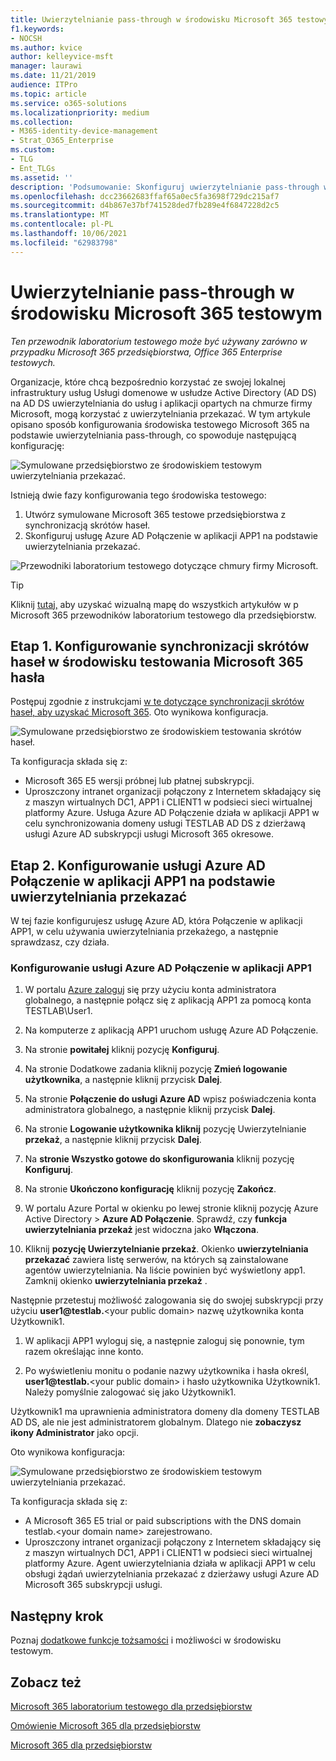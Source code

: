 ```yaml
---
title: Uwierzytelnianie pass-through w środowisku Microsoft 365 testowym
f1.keywords:
- NOCSH
ms.author: kvice
author: kelleyvice-msft
manager: laurawi
ms.date: 11/21/2019
audience: ITPro
ms.topic: article
ms.service: o365-solutions
ms.localizationpriority: medium
ms.collection:
- M365-identity-device-management
- Strat_O365_Enterprise
ms.custom:
- TLG
- Ent_TLGs
ms.assetid: ''
description: 'Podsumowanie: Skonfiguruj uwierzytelnianie pass-through w środowisku testowym Microsoft 365 testowym.'
ms.openlocfilehash: dcc23662683ffaf65a0ec5fa3698f729dc215af7
ms.sourcegitcommit: d4b867e37bf741528ded7fb289e4f6847228d2c5
ms.translationtype: MT
ms.contentlocale: pl-PL
ms.lasthandoff: 10/06/2021
ms.locfileid: "62983798"
---
```

# <a name="pass-through-authentication-for-your-microsoft-365-test-environment"></a>Uwierzytelnianie pass-through w środowisku Microsoft 365 testowym

*Ten przewodnik laboratorium testowego może być używany zarówno w przypadku Microsoft 365 przedsiębiorstwa, Office 365 Enterprise testowych.*

Organizacje, które chcą bezpośrednio korzystać ze swojej lokalnej infrastruktury usług Usługi domenowe w usłudze Active Directory (AD DS) na AD DS uwierzytelniania do usług i aplikacji opartych na chmurze firmy Microsoft, mogą korzystać z uwierzytelniania przekazać. W tym artykule opisano sposób konfigurowania środowiska testowego Microsoft 365 na podstawie uwierzytelniania pass-through, co spowoduje następującą konfigurację:
  
![Symulowane przedsiębiorstwo ze środowiskiem testowym uwierzytelniania przekazać.](../media/pass-through-auth-m365-ent-test-environment/Phase2.png)
  
Istnieją dwie fazy konfigurowania tego środowiska testowego:

1.    Utwórz symulowane Microsoft 365 testowe przedsiębiorstwa z synchronizacją skrótów haseł.
2.    Skonfiguruj usługę Azure AD Połączenie w aplikacji APP1 na podstawie uwierzytelniania przekazać.
    
![Przewodniki laboratorium testowego dotyczące chmury firmy Microsoft.](../media/m365-enterprise-test-lab-guides/cloud-tlg-icon.png) 
    
> [!TIP]
> Kliknij [tutaj,](../downloads/Microsoft365EnterpriseTLGStack.pdf) aby uzyskać wizualną mapę do wszystkich artykułów w p Microsoft 365 przewodników laboratorium testowego dla przedsiębiorstw.
  
## <a name="phase-1-configure-password-hash-synchronization-for-your-microsoft-365-test-environment"></a>Etap 1. Konfigurowanie synchronizacji skrótów haseł w środowisku testowania Microsoft 365 hasła

Postępuj zgodnie z instrukcjami [w te dotyczące synchronizacji skrótów haseł, aby uzyskać Microsoft 365](password-hash-sync-m365-ent-test-environment.md). Oto wynikowa konfiguracja.
  
![Symulowane przedsiębiorstwo ze środowiskiem testowania skrótów haseł.](../media/pass-through-auth-m365-ent-test-environment/Phase1.png)
  
Ta konfiguracja składa się z: 
  
- Microsoft 365 E5 wersji próbnej lub płatnej subskrypcji.
- Uproszczony intranet organizacji połączony z Internetem składający się z maszyn wirtualnych DC1, APP1 i CLIENT1 w podsieci sieci wirtualnej platformy Azure. Usługa Azure AD Połączenie działa w aplikacji APP1 w celu synchronizowania domeny usługi TESTLAB AD DS z dzierżawą usługi Azure AD subskrypcji usługi Microsoft 365 okresowe.

## <a name="phase-2-configure-azure-ad-connect-on-app1-for-pass-through-authentication"></a>Etap 2. Konfigurowanie usługi Azure AD Połączenie w aplikacji APP1 na podstawie uwierzytelniania przekazać

W tej fazie konfigurujesz usługę Azure AD, która Połączenie w aplikacji APP1, w celu używania uwierzytelniania przekażego, a następnie sprawdzasz, czy działa.

### <a name="configure-azure-ad-connect-on-app1"></a>Konfigurowanie usługi Azure AD Połączenie w aplikacji APP1

1.    W portalu [Azure zaloguj](https://portal.azure.com) się przy użyciu konta administratora globalnego, a następnie połącz się z aplikacją APP1 za pomocą konta TESTLAB\User1.

2.    Na komputerze z aplikacją APP1 uruchom usługę Azure AD Połączenie.

3.    Na stronie **powitałej** kliknij pozycję **Konfiguruj**.

4.    Na stronie Dodatkowe zadania kliknij pozycję **Zmień logowanie użytkownika**, a następnie kliknij przycisk **Dalej**.

5.    Na stronie **Połączenie do usługi Azure AD** wpisz poświadczenia konta administratora globalnego, a następnie kliknij przycisk **Dalej**.

6.    Na stronie **Logowanie użytkownika kliknij** pozycję Uwierzytelnianie **przekaż**, a następnie kliknij przycisk **Dalej**.

7.    Na **stronie Wszystko gotowe do skonfigurowania** kliknij pozycję **Konfiguruj**.

8.    Na stronie **Ukończono konfigurację** kliknij pozycję **Zakończ**.

9.    W portalu Azure Portal w okienku po lewej stronie kliknij pozycję Azure Active Directory > **Azure AD Połączenie**. Sprawdź, czy **funkcja uwierzytelniania przekaż** jest widoczna jako **Włączona**.

10.    Kliknij **pozycję Uwierzytelnianie przekaż**. Okienko **uwierzytelniania przekazać** zawiera listę serwerów, na których są zainstalowane agentów uwierzytelniania. Na liście powinien być wyświetlony app1. Zamknij okienko **uwierzytelniania przekaż** .

Następnie przetestuj możliwość zalogowania się do swojej subskrypcji przy użyciu <strong>user1@testlab.</strong>\<your public domain> nazwę użytkownika konta Użytkownik1.

1. W aplikacji APP1 wyloguj się, a następnie zaloguj się ponownie, tym razem określając inne konto.

2. Po wyświetleniu monitu o podanie nazwy użytkownika i hasła określ, <strong>user1@testlab.</strong>\<your public domain> i hasło użytkownika Użytkownik1. Należy pomyślnie zalogować się jako Użytkownik1.

Użytkownik1 ma uprawnienia administratora domeny dla domeny TESTLAB AD DS, ale nie jest administratorem globalnym. Dlatego nie **zobaczysz ikony Administrator** jako opcji.

Oto wynikowa konfiguracja:

![Symulowane przedsiębiorstwo ze środowiskiem testowym uwierzytelniania przekazać.](../media/pass-through-auth-m365-ent-test-environment/Phase2.png)
 
Ta konfiguracja składa się z:

- A Microsoft 365 E5 trial or paid subscriptions with the DNS domain testlab.\<your domain name> zarejestrowano.
- Uproszczony intranet organizacji połączony z Internetem składający się z maszyn wirtualnych DC1, APP1 i CLIENT1 w podsieci sieci wirtualnej platformy Azure. Agent uwierzytelniania działa w aplikacji APP1 w celu obsługi żądań uwierzytelniania przekazać z dzierżawy usługi Azure AD Microsoft 365 subskrypcji usługi.

## <a name="next-step"></a>Następny krok

Poznaj [dodatkowe funkcje tożsamości](m365-enterprise-test-lab-guides.md#identity) i możliwości w środowisku testowym.

## <a name="see-also"></a>Zobacz też

[Microsoft 365 laboratorium testowego dla przedsiębiorstw](m365-enterprise-test-lab-guides.md)

[Omówienie Microsoft 365 dla przedsiębiorstw](microsoft-365-overview.md)

[Microsoft 365 dla przedsiębiorstw](/microsoft-365-enterprise/)